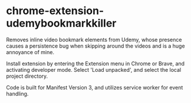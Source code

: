 # chrome-extension-udemybookmarkkiller

Removes inline video bookmark elements from Udemy, whose presence causes a persistence bug when skipping around the videos and is a huge annoyance of mine.

Install extension by entering the Extension menu in Chrome or Brave, and activating developer mode. Select 'Load unpacked', and select the local project directory.

Code is built for Manifest Version 3, and utilizes service worker for event handling.

